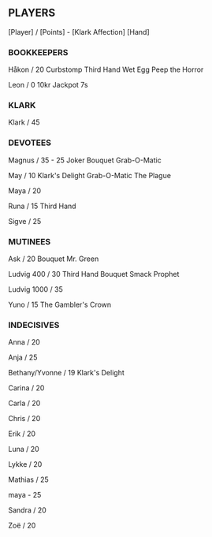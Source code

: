 ## PLAYERS

[Player] / [Points] - [Klark Affection]
[Hand]


### BOOKKEEPERS

Håkon / 20
Curbstomp
Third Hand
Wet Egg
Peep the Horror 

Leon / 0
10kr 
Jackpot 7s


### KLARK

Klark / 45


### DEVOTEES 

Magnus / 35 - 25
Joker
Bouquet 
Grab-O-Matic

May / 10
Klark's Delight
Grab-O-Matic
The Plague

Maya / 20

Runa / 15
Third Hand

Sigve / 25


### MUTINEES 

Ask / 20
Bouquet 
Mr. Green

Ludvig 400 / 30
Third Hand
Bouquet
Smack
Prophet

Ludvig 1000 / 35

Yuno / 15
The Gambler's Crown


### INDECISIVES 

Anna / 20

Anja / 25

Bethany/Yvonne / 19
Klark's Delight

Carina / 20

Carla / 20

Chris / 20

Erik / 20

Luna / 20

Lykke / 20

Mathias / 25

maya - 25

Sandra / 20

Zoë / 20
